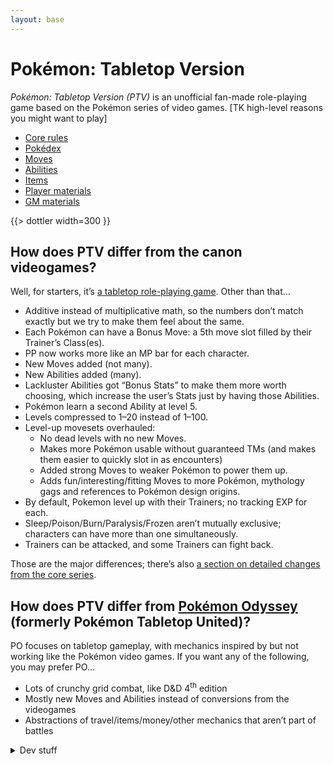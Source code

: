 ```yaml
---
layout: base
---
```


# Pokémon: Tabletop Version

<dfn>Pokémon: Tabletop Version (PTV)</dfn> is an unofficial fan-made role-playing game based on the Pokémon series of video games. [TK high-level reasons you might want to play]

- [Core rules](https://docs.google.com/document/d/1W5cz8RSWn5QJ6R4tPL4McoLaljGvwz-SANPh9OvS7Dg/edit)
- [Pokédex](./dex/)
- [Moves](./moves/)
- [Abilities](./abilities/)
- [Items](./items/)
- [Player materials](https://drive.google.com/drive/folders/1sJ-13zHkiUHI2iI7tVZufCCyVxEiuKZt)
- [GM materials](https://drive.google.com/drive/folders/1O8HJkyncJL0a8PfXB03Y0-eNNvhQQ7om)

{{> dottler width=300 }}

## How does PTV differ from the canon videogames?

Well, for starters, it’s [a tabletop role-playing game](https://en.wikipedia.org/wiki/Tabletop_role-playing_game). Other than that…

- Additive instead of multiplicative math, so the numbers don’t match exactly but we try to make them feel about the same.
- Each Pokémon can have a Bonus Move: a 5th move slot filled by their Trainer’s Class(es).
- PP now works more like an MP bar for each character.
- New Moves added (not many).
- New Abilities added (many).
- Lackluster Abilities got “Bonus Stats” to make them more worth choosing, which increase the user’s Stats just by having those Abilities.
- Pokémon learn a second Ability at level 5.
- Levels compressed to 1–20 instead of 1–100.
- Level-up movesets overhauled:
  - No dead levels with no new Moves.
  - Makes more Pokémon usable without guaranteed TMs (and makes them easier to quickly slot in as encounters)
  - Added strong Moves to weaker Pokémon to power them up.
  - Adds fun/interesting/fitting Moves to more Pokémon, mythology gags and references to Pokémon design origins.
- By default, Pokemon level up with their Trainers; no tracking EXP for each.
- Sleep/Poison/Burn/Paralysis/Frozen aren’t mutually exclusive; characters can have more than one simultaneously.
- Trainers can be attacked, and some Trainers can fight back.

Those are the major differences; there’s also [a section on detailed changes from the core series](https://docs.google.com/document/d/1W5cz8RSWn5QJ6R4tPL4McoLaljGvwz-SANPh9OvS7Dg/edit#heading=h.6urujvt7x6uh).

## How does PTV differ from [Pokémon Odyssey](https://pokemontabletop.com) (formerly Pokémon Tabletop United)?

PO focuses on tabletop gameplay, with mechanics inspired by but not working like the Pokémon video games. If you want any of the following, you may prefer PO…

- Lots of crunchy grid combat, like D&D 4<sup>th</sup> edition
- Mostly new Moves and Abilities instead of conversions from the videogames
- Abstractions of travel/items/money/other mechanics that aren’t part of battles

<details>
<summary>Dev stuff</summary>

- [Credits](./credits/)
- [Dobbers’s PP costing sheet](https://docs.google.com/spreadsheets/d/1hyCeExbdkwMI6tqha9i9zTl1tXyttNwo2tehlj3XdSA/edit)
- [Regional Variant Maker sheet](https://docs.google.com/spreadsheets/d/1xrKBWtvrcRv5iTXZXkrkokW3mvxjTE11qggt690lmzM/edit?usp=sharing)

</details>
